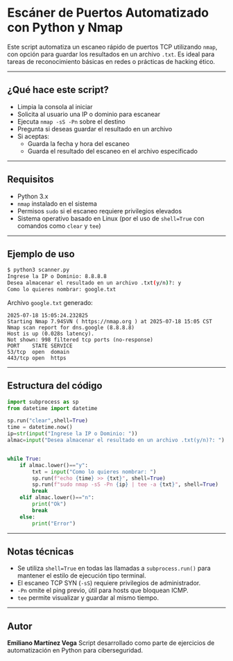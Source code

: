 #  Escáner de Puertos Automatizado con Python y Nmap

Este script automatiza un escaneo rápido de puertos TCP utilizando `nmap`, con opción para guardar los resultados en un archivo `.txt`. Es ideal para tareas de reconocimiento básicas en redes o prácticas de hacking ético.

---

## ¿Qué hace este script?

- Limpia la consola al iniciar
- Solicita al usuario una IP o dominio para escanear
- Ejecuta `nmap -sS -Pn` sobre el destino
- Pregunta si deseas guardar el resultado en un archivo
- Si aceptas:
  - Guarda la fecha y hora del escaneo
  - Guarda el resultado del escaneo en el archivo especificado

---

## Requisitos

- Python 3.x
- `nmap` instalado en el sistema
- Permisos `sudo` si el escaneo requiere privilegios elevados
- Sistema operativo basado en Linux (por el uso de `shell=True` con comandos como `clear` y `tee`)

---

## Ejemplo de uso

```bash
$ python3 scanner.py
Ingrese la IP o Dominio: 8.8.8.8
Desea almacenar el resultado en un archivo .txt(y/n)?: y
Como lo quieres nombrar: google.txt
````

Archivo `google.txt` generado:

```
2025-07-18 15:05:24.232825
Starting Nmap 7.94SVN ( https://nmap.org ) at 2025-07-18 15:05 CST
Nmap scan report for dns.google (8.8.8.8)
Host is up (0.028s latency).
Not shown: 998 filtered tcp ports (no-response)
PORT    STATE SERVICE
53/tcp  open  domain
443/tcp open  https
```

---

## Estructura del código

```python
import subprocess as sp
from datetime import datetime

sp.run("clear",shell=True)
time = datetime.now()
ip=str(input("Ingrese la IP o Dominio: "))
almac=input("Desea almacenar el resultado en un archivo .txt(y/n)?: ")


while True:
    if almac.lower()=="y":
        txt = input("Como lo quieres nombrar: ")
        sp.run(f"echo {time} >> {txt}", shell=True)
        sp.run(f"sudo nmap -sS -Pn {ip} | tee -a {txt}", shell=True)
        break
    elif almac.lower()=="n":
        print("Ok")
        break
    else:
        print("Error")
```

---

## Notas técnicas

* Se utiliza `shell=True` en todas las llamadas a `subprocess.run()` para mantener el estilo de ejecución tipo terminal.
* El escaneo TCP SYN (`-sS`) requiere privilegios de administrador.
* `-Pn` omite el ping previo, útil para hosts que bloquean ICMP.
* `tee` permite visualizar y guardar al mismo tiempo.

---

## Autor

**Emiliano Martínez Vega**
Script desarrollado como parte de ejercicios de automatización en Python para ciberseguridad.
